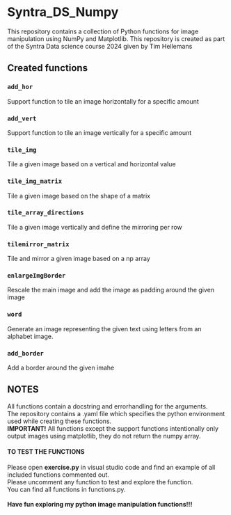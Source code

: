 # Syntra_DS_Numpy

This repository contains a collection of Python functions for image manipulation using NumPy and Matplotlib.
This repository is created as part of the Syntra Data science course 2024 given by Tim Hellemans

## Created functions

### `add_hor`
Support function to tile an image horizontally for a specific amount
### `add_vert`
Support function to tile an image vertically for a specific amount
### `tile_img`
Tile a given image based on a vertical and horizontal value
### `tile_img_matrix`
Tile a given image based on the shape of a matrix
### `tile_array_directions`
Tile a given image vertically and define the mirroring per row
### `tilemirror_matrix`
Tile and mirror a given image based on a np array
### `enlargeImgBorder`
Rescale the main image and add the image as padding around the given image
### `word`
Generate an image representing the given text using letters from an alphabet image.
### `add_border`
Add a border around the given imahe

## NOTES

All functions contain a docstring and errorhandling for the arguments.\
The repository contains a .yaml file which specifies the python environment used while creating these functions.\
**IMPORTANT!** All functions except the support functions intentionally only output images using matplotlib, they do not return the numpy array.

#### TO TEST THE FUNCTIONS
Please open **exercise.py** in visual studio code and find an example of all included functions commented out. \
Please uncomment any function to test and explore the function. \
You can find all functions in functions.py.\
\
**Have fun exploring my python image manipulation functions!!!**

